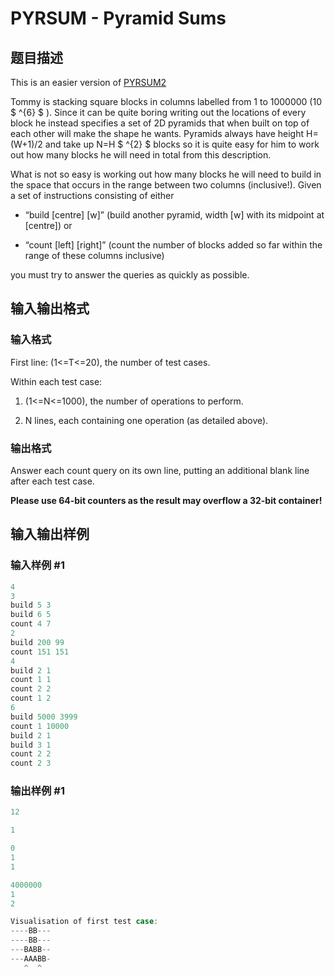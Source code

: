 # PYRSUM - Pyramid Sums

## 题目描述

This is an easier version of [PYRSUM2](../PYRSUM2)

Tommy is stacking square blocks in columns labelled from 1 to 1000000 (10 $ ^{6} $ ). Since it can be quite boring writing out the locations of every block he instead specifies a set of 2D pyramids that when built on top of each other will make the shape he wants. Pyramids always have height H=(W+1)/2 and take up N=H $ ^{2} $ blocks so it is quite easy for him to work out how many blocks he will need in total from this description.

What is not so easy is working out how many blocks he will need to build in the space that occurs in the range between two columns (inclusive!). Given a set of instructions consisting of either

- “build \[centre\] \[w\]” (build another pyramid, width \[w\] with its midpoint at \[centre\]) or

- “count \[left\] \[right\]” (count the number of blocks added so far within the range of these columns inclusive)

you must try to answer the queries as quickly as possible.

## 输入输出格式

### 输入格式

First line: (1<=T<=20), the number of test cases.

Within each test case:

1. (1<=N<=1000), the number of operations to perform.

2. N lines, each containing one operation (as detailed above).

### 输出格式

Answer each count query on its own line, putting an additional blank line after each test case.

**Please use 64-bit counters as the result may overflow a 32-bit container!**

## 输入输出样例

### 输入样例 #1

```cpp
4
3
build 5 3
build 6 5
count 4 7
2
build 200 99
count 151 151
4
build 2 1
count 1 1
count 2 2
count 1 2
6
build 5000 3999
count 1 10000
build 2 1
build 3 1
count 2 2
count 2 3
```


### 输出样例 #1

```cpp
12

1

0
1
1

4000000
1
2

Visualisation of first test case:
----BB---
----BB---
---BABB--
---AAABB-
   ^  ^
```


